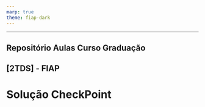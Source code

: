 ```yaml
---
marp: true
theme: fiap-dark
---
```

<!-- _class: logo -->

---
## Repositório Aulas Curso Graduação 
## [2TDS]  - FIAP

# Solução CheckPoint
